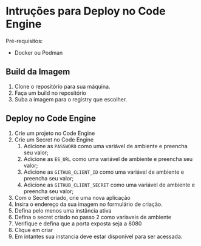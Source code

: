 # Intruções para Deploy no Code Engine

Pré-requisitos:

- Docker ou Podman

## Build da Imagem

1. Clone o repositório para sua máquina.
2. Faça um build no repositório
3. Suba a imagem para o registry que escolher.

## Deploy no Code Engine

1. Crie um projeto no Code Engine
2. Crie um Secret no Code Engine
   1. Adicione as `PASSWORD` como uma variável de ambiente e preencha seu valor;
   2. Adicione as `ES_URL` como uma variável de ambiente e preencha seu valor;
   3. Adicione as `GITHUB_CLIENT_ID` como uma variável de ambiente e preencha seu valor;
   4. Adicione as `GITHUB_CLIENT_SECRET` como uma variável de ambiente e preencha seu valor;
3. Com o Secret criado, crie uma nova aplicação
4. Insira o endereço da sua imagem no formulário de criação.
5. Defina pelo menos uma instância ativa
6. Defina o secret criado no passo 2 como variaveis de ambiente
7. Verifique e defina que a porta exposta seja a 8080
8. Clique em criar
9. Em intantes sua instancia deve estar dísponível para ser acessada.

